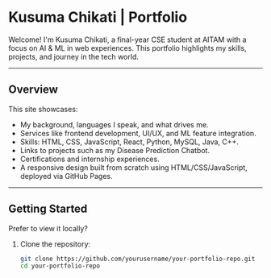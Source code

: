 # Kusuma Chikati | Portfolio 

Welcome! I'm Kusuma Chikati, a final-year CSE student at AITAM with a focus on AI & ML in web experiences. This portfolio highlights my skills, projects, and journey in the tech world.

---

## Overview

This site showcases:

- My background, languages I speak, and what drives me.
- Services like frontend development, UI/UX, and ML feature integration.
- Skills: HTML, CSS, JavaScript, React, Python, MySQL, Java, C++.
- Links to projects such as my Disease Prediction Chatbot.
- Certifications and internship experiences.
- A responsive design built from scratch using HTML/CSS/JavaScript, deployed via GitHub Pages.

---

## Getting Started

Prefer to view it locally?

1. Clone the repository:
   ```bash
   git clone https://github.com/yourusername/your-portfolio-repo.git
   cd your-portfolio-repo
